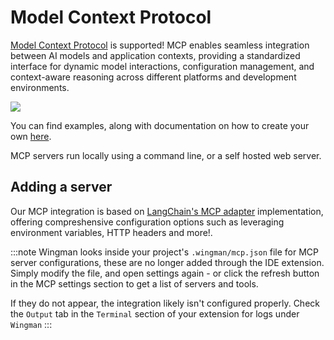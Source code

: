 # Model Context Protocol

[Model Context Protocol](https://modelcontextprotocol.io/introduction) is supported! MCP enables seamless integration between AI models and application contexts, providing a standardized interface for dynamic model interactions, configuration management, and context-aware reasoning across different platforms and development environments.

![](/SettingsMCP.png)

You can find examples, along with documentation on how to create your own [here](https://modelcontextprotocol.io/examples).

MCP servers run locally using a command line, or a self hosted web server.

## Adding a server

Our MCP integration is based on [LangChain's MCP adapter](https://github.com/langchain-ai/langchainjs-mcp-adapters?tab=readme-ov-file#configuration-via-json) implementation, offering compreshensive configuration options such as leveraging environment variables, HTTP headers and more!.

:::note
Wingman looks inside your project's `.wingman/mcp.json` file for MCP server configurations, these are no longer added through the IDE extension.
Simply modify the file, and open settings again - or click the refresh button in the MCP settings section to get a list of servers and tools.

If they do not appear, the integration likely isn't configured properly. Check the `Output` tab in the `Terminal` section of your extension for logs under `Wingman`
:::